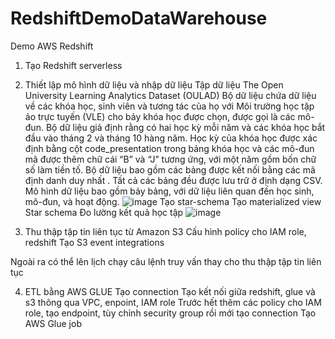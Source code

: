 # RedshiftDemoDataWarehouse
Demo AWS Redshift
1.	Tạo Redshift serverless 
2.	Thiết lập mô hình dữ liệu và nhập dữ liệu
Tập dữ liệu The Open University Learning Analytics Dataset (OULAD)
Bộ dữ liệu chứa dữ liệu về các khóa học, sinh viên và tương tác của họ với Môi trường học tập ảo trực tuyến (VLE) cho bảy khóa học được chọn, được gọi là các mô-đun. Bộ dữ liệu giả định rằng có hai học kỳ mỗi năm và các khóa học bắt đầu vào tháng 2 và tháng 10 hàng năm. Học kỳ của khóa học được xác định bằng cột code_presentation trong bảng khóa học và các mô-đun mã được thêm chữ cái “B” và “J” tương ứng, với một năm gồm bốn chữ số làm tiền tố. Bộ dữ liệu bao gồm các bảng được kết nối bằng các mã định danh duy nhất . Tất cả các bảng đều được lưu trữ ở định dạng CSV. Mô hình dữ liệu bao gồm bảy bảng, với dữ liệu liên quan đến học sinh, mô-đun, và hoạt động.
![image](https://github.com/user-attachments/assets/05606f2c-3efe-41c8-8b0f-19ee345b4cd0)
Tạo star-schema
Tạo materialized view
Star schema
Đo lường kết quả học tập
 ![image](https://github.com/user-attachments/assets/4516666c-0e60-411e-98dc-4a86eed4905b)

4.	Thu thập tập tin liên tục từ Amazon S3
Cấu hình policy cho IAM role, redshift
Tạo S3 event integrations

Ngoài ra có thể lên lịch chạy câu lệnh truy vấn thay cho thu thập tập tin liên tục

4.	ETL bằng AWS GLUE
Tạo connection
Tạo kết nối giữa redshift, glue và s3 thông qua VPC, enpoint, IAM role
Trước hết thêm các policy cho IAM role, tạo endpoint, tùy chỉnh security group rồi mới tạo connection
Tạo AWS Glue job

 
 
 
 
 























